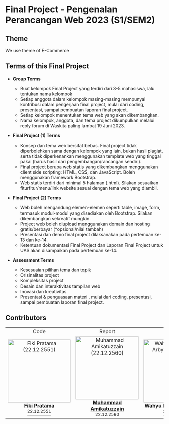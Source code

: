 # Final Project - Pengenalan Perancangan Web 2023 (S1/SEM2)

## Theme
We use theme of E-Commerce

## Terms of this Final Project
- **Group Terms**
  - Buat kelompok Final Project yang terdiri dari 3-5 mahasiswa, lalu tentukan nama kelompok
  - Setiap anggota dalam kelompok masing-masing mempunyai kontribusi dalam pengerjaan final project, mulai dari coding, presentasi, sampai pembuatan laporan final project.
  - Setiap kelompok menentukan tema web yang akan dikembangkan.
  - Nama kelompok, anggota, dan tema project dikumpulkan melalui reply forum di Waskita paling lambat 19 Juni 2023.
- **Final Project (1) Terms**
  - Konsep dan tema web bersifat bebas. Final project tidak diperbolehkan sama dengan kelompok yang lain, bukan hasil plagiat, serta tidak diperkenankan menggunakan template web yang tinggal pakai (harus hasil dari pengembangan/rancangan sendiri).
  - Final project berupa web statis yang dikembangkan menggunakan client side scripting: HTML, CSS, dan JavaScript. Boleh menggunakan framework Bootstrap.
  - Web statis terdiri dari minimal 5 halaman (.html). Silakan sesuaikan fiturfitur/menu/link website sesuai dengan tema web yang diambil.

- **Final Project (2) Terms**
  - Web boleh mengandung elemen-elemen seperti table, image, form, termasuk modul-modul yang disediakan oleh Bootstrap. Silakan dikembangkan sekreatif mungkin.
  - Project web boleh diupload menggunakan domain dan hosting gratis/berbayar (*opsional/nilai tambah)
  - Presentasi dan demo final project dilaksanakan pada pertemuan ke-13 dan ke-14.
  - Ketentuan dokumentasi Final Project dan Laporan Final Project untuk UAS akan disampaikan pada pertemuan ke-14.

- **Assessment Terms**
  - Kesesuaian pilihan tema dan topik
  - Orisinalitas project
  - Kompleksitas project
  - Desain dan interaktivitas tampilan web
  - Inovasi dan kreativitas
  - Presentasi & penguasaan materi
, mulai dari coding, presentasi, sampai
pembuatan laporan final project.

## Contributors
<table>
  <tbody>
    <tr>
      <td align="center"><span>Code</span></td>
      <td align="center"><span>Report</span></td>
      <td align="center"><span>Report</span></td>
      <td align="center"><span>Presentation</span></td>
      <td align="center"><span>Presentation</span></td>
    </tr>
    <tr>
      <td align="center"><a href="mailto:fikipratama@students.amikom.ac.id" items="center"><img src="https://fotomhs.amikom.ac.id/2022/22_12_2551.jpg" width="200px;" alt="Fiki Pratama (22.12.2551)"><br><span><b>Fiki Pratama</b></span><br><span><sup>22.12.2551</sup></span></a></td>
      <td align="center"><a href="mailto:m.amikatuzzain@students.amikom.ac.id" items="center"><img src="https://fotomhs.amikom.ac.id/2022/22_12_2560.jpg" width="200px;" alt="Muhammad Amikatuzzain (22.12.2560)"><br><span><b>Muhammad Amikatuzzain</b></span><br><span><sup>22.12.2560</sup></span></a></td>
      <td align="center"><a href="mailto:wahyum.arby@students.amikom.ac.id" items="center"><img src="https://fotomhs.amikom.ac.id/2022/22_12_2553.jpg" width="200px;" alt="Wahyu Muhammad Arby (22.12.2553)"><br><span><b>Wahyu Muhammad Arby</b></span><br><span><sup>22.12.2553</sup></span></a></td>
      <td align="center"><a href="mailto:patihh@students.amikom.ac.id" items="center"><img src="https://fotomhs.amikom.ac.id/2022/22_12_2546.jpg" width="200px;" alt="Muhamad Patih Hidayat (22.12.2546)"><br><span><b>Muhamad Patih Hidayat</b></span><br><span><sup>22.12.2546</sup></span></a></td>
      <td align="center"><a href="mailto:sabibprastio@students.amikom.ac.id" items="center"><img src="https://fotomhs.amikom.ac.id/2022/22_12_2598.jpg" width="200px;" alt="Sabib Prastio (22.12.2598)"><br><span><b>Sabib Prastio</b></span><br><span><sup>22.12.2598</sup></span></a></td>
    </tr>
  </tbody>
</table>
